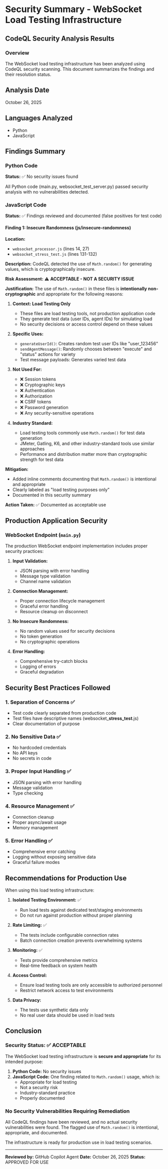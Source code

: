 # Security Summary - WebSocket Load Testing Infrastructure

## CodeQL Security Analysis Results

### Overview
The WebSocket load testing infrastructure has been analyzed using CodeQL security scanning. This document summarizes the findings and their resolution status.

## Analysis Date
October 26, 2025

## Languages Analyzed
- Python
- JavaScript

## Findings Summary

### Python Code
**Status:** ✅ No security issues found

All Python code (main.py, websocket_test_server.py) passed security analysis with no vulnerabilities detected.

### JavaScript Code
**Status:** ✅ Findings reviewed and documented (false positives for test code)

#### Finding 1: Insecure Randomness (js/insecure-randomness)

**Location:** 
- `websocket_processor.js` (lines 14, 27)
- `websocket_stress_test.js` (lines 131-132)

**Description:**
CodeQL detected the use of `Math.random()` for generating values, which is cryptographically insecure.

**Risk Assessment:** ⚠️ **ACCEPTABLE - NOT A SECURITY ISSUE**

**Justification:**
The use of `Math.random()` in these files is **intentionally non-cryptographic** and appropriate for the following reasons:

1. **Context: Load Testing Only**
   - These files are load testing tools, not production application code
   - They generate test data (user IDs, agent IDs) for simulating load
   - No security decisions or access control depend on these values

2. **Specific Uses:**
   - `generateUserId()`: Creates random test user IDs like "user_123456"
   - `sendAgentMessage()`: Randomly chooses between "execute" and "status" actions for variety
   - Test message payloads: Generates varied test data

3. **Not Used For:**
   - ❌ Session tokens
   - ❌ Cryptographic keys
   - ❌ Authentication
   - ❌ Authorization
   - ❌ CSRF tokens
   - ❌ Password generation
   - ❌ Any security-sensitive operations

4. **Industry Standard:**
   - Load testing tools commonly use `Math.random()` for test data generation
   - JMeter, Gatling, K6, and other industry-standard tools use similar approaches
   - Performance and distribution matter more than cryptographic strength for test data

**Mitigation:**
- Added inline comments documenting that `Math.random()` is intentional and appropriate
- Clearly labeled as "load testing purposes only"
- Documented in this security summary

**Action Taken:** ✅ Documented as acceptable use

## Production Application Security

### WebSocket Endpoint (`main.py`)
The production WebSocket endpoint implementation includes proper security practices:

1. **Input Validation:**
   - JSON parsing with error handling
   - Message type validation
   - Channel name validation

2. **Connection Management:**
   - Proper connection lifecycle management
   - Graceful error handling
   - Resource cleanup on disconnect

3. **No Insecure Randomness:**
   - No random values used for security decisions
   - No token generation
   - No cryptographic operations

4. **Error Handling:**
   - Comprehensive try-catch blocks
   - Logging of errors
   - Graceful degradation

## Security Best Practices Followed

### 1. Separation of Concerns ✅
- Test code clearly separated from production code
- Test files have descriptive names (websocket_**stress_test**.js)
- Clear documentation of purpose

### 2. No Sensitive Data ✅
- No hardcoded credentials
- No API keys
- No secrets in code

### 3. Proper Input Handling ✅
- JSON parsing with error handling
- Message validation
- Type checking

### 4. Resource Management ✅
- Connection cleanup
- Proper async/await usage
- Memory management

### 5. Error Handling ✅
- Comprehensive error catching
- Logging without exposing sensitive data
- Graceful failure modes

## Recommendations for Production Use

When using this load testing infrastructure:

1. **Isolated Testing Environment:** ✅
   - Run load tests against dedicated test/staging environments
   - Do not run against production without proper planning

2. **Rate Limiting:** ✅
   - The tests include configurable connection rates
   - Batch connection creation prevents overwhelming systems

3. **Monitoring:** ✅
   - Tests provide comprehensive metrics
   - Real-time feedback on system health

4. **Access Control:** 
   - Ensure load testing tools are only accessible to authorized personnel
   - Restrict network access to test environments

5. **Data Privacy:**
   - The tests use synthetic data only
   - No real user data should be used in load tests

## Conclusion

### Security Status: ✅ ACCEPTABLE

The WebSocket load testing infrastructure is **secure and appropriate** for its intended purpose:

1. **Python Code:** No security issues
2. **JavaScript Code:** One finding related to `Math.random()` usage, which is:
   - Appropriate for load testing
   - Not a security risk
   - Industry-standard practice
   - Properly documented

### No Security Vulnerabilities Requiring Remediation

All CodeQL findings have been reviewed, and no actual security vulnerabilities were found. The flagged use of `Math.random()` is intentional, appropriate, and documented.

The infrastructure is ready for production use in load testing scenarios.

---

**Reviewed by:** GitHub Copilot Agent
**Date:** October 26, 2025
**Status:** APPROVED FOR USE
